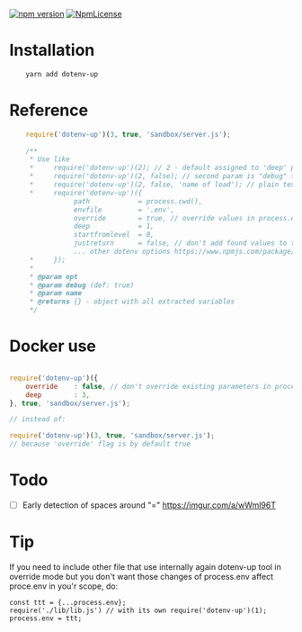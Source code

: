 [![npm version](https://badge.fury.io/js/dotenv-up.svg)](https://badge.fury.io/js/dotenv-up)
[![NpmLicense](https://img.shields.io/npm/l/dotenv-up.svg)](https://github.com/stopsopa/dotenv-up/blob/master/LICENSE)

# Installation

```bash
    yarn add dotenv-up
```    

# Reference

```javascript
    require('dotenv-up')(3, true, 'sandbox/server.js');
    
    /**
     * Use like
     *     require('dotenv-up')(2); // 2 - default assigned to 'deep' parameter
     *     require('dotenv-up')(2, false); // second param is "debug" flag - to show on not show each step on the screen
     *     require('dotenv-up')(2, false, 'name of load'); // plain text to describe individual use of this library
     *     require('dotenv-up')({
                path            = process.cwd(),
                envfile         = '.env',
                override        = true, // override values in process.env
                deep            = 1,
                startfromlevel  = 0,
                justreturn      = false, // don't add found values to the process.env global object
                ... other dotenv options https://www.npmjs.com/package/dotenv
     *     });
     *
     * @param opt
     * @param debug (def: true)
     * @param name
     * @returns {} - object with all extracted variables
     */
```

# Docker use

```javascript

require('dotenv-up')({
    override    : false, // don't override existing parameters in process.env by those from .env file
    deep        : 3,
}, true, 'sandbox/server.js');

// instead of:

require('dotenv-up')(3, true, 'sandbox/server.js');
// because 'override' flag is by default true

```

# Todo

- [ ] Early detection of spaces around "=" https://imgur.com/a/wWml96T 

# Tip

If you need to include other file that use internally again dotenv-up tool in override mode but you don't want those changes of process.env affect proce.env in you'r scope, do:

    const ttt = {...process.env};
    require('./lib/lib.js') // with its own require('dotenv-up')(1);
    process.env = ttt;     
